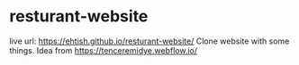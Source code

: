# resturant-website
live url: https://ehtish.github.io/resturant-website/
Clone website with some things. Idea from
https://tenceremidye.webflow.io/
